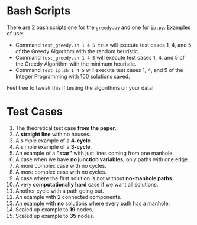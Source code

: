 # Bash Scripts
There are 2 bash scripts one for the `greedy.py` and one for `ip.py`. Examples of use:
- Command `test_greedy.sh 1 4 5 true` will execute test cases $1$, $4$, and $5$ of the Greedy Algorithm with the random heuristic.
- Command `test_greedy.sh 1 4 5` will execute test cases $1$, $4$, and $5$ of the Greedy Algorithm with the minimum heuristic.
- Command `test_ip.sh 1 4 5` will execute test cases $1$, $4$, and $5$ of the Integer Programming with 100 solutions saved.

Feel free to tweak this if testing the algorithms on your data!

# Test Cases
1. The theoretical test case **from the paper**.
2. A **straight line** with no houses.
3. A simple example of a **4-cycle**.
4. A simple example of a **3-cycle**.
5. An example of a **"star"** with just lines coming from one manhole.
6. A case when we have **no junction variables**, only paths with one edge.
7. A more complex case with no cycles.
8. A more complex case with no cycles.
9. A case where the first solution is not without **no-manhole paths**.
10. A very **computationally hard** case if we want all solutions.
11. Another cycle with a path going out.
12. An example with 2 connected components.
13. An example with **no** solutions where every path has a manhole.
14. Scaled up example to **19** nodes.
14. Scaled up example to **35** nodes.